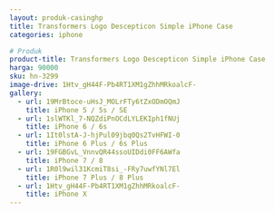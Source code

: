 ```yaml
---
layout: produk-casinghp
title: Transformers Logo Descepticon Simple iPhone Case
categories: iphone

# Produk
product-title: Transformers Logo Descepticon Simple iPhone Case
harga: 90000
sku: hn-3299
image-drive: 1Htv_gH44F-Pb4RT1XM1gZhhMRkoalcF-
gallery:
  - url: 19MrBtoce-uHsJ_MOLrFTy6tZxODmOQmJ
    title: iPhone 5 / 5s / SE
  - url: 1slWTKl_7-NQZdiPnOCdLYLEKIph1fNUj
    title: iPhone 6 / 6s
  - url: 1It0lstA-J-hjPul09jbq0Qs2TvHFWI-0
    title: iPhone 6 Plus / 6s Plus
  - url: 19FGBGvL_VnnvQR44ssoUIDdi0FF6AWfa
    title: iPhone 7 / 8
  - url: 1R0l9wil31KcmiT8si_-FRy7uwfYNl7El
    title: iPhone 7 Plus / 8 Plus
  - url: 1Htv_gH44F-Pb4RT1XM1gZhhMRkoalcF-
    title: iPhone X
---
```

